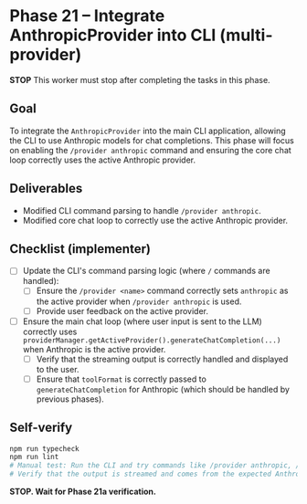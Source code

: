 # Phase 21 – Integrate AnthropicProvider into CLI (multi-provider)

**STOP**
This worker must stop after completing the tasks in this phase.

## Goal

To integrate the `AnthropicProvider` into the main CLI application, allowing the CLI to use Anthropic models for chat completions. This phase will focus on enabling the `/provider anthropic` command and ensuring the core chat loop correctly uses the active Anthropic provider.

## Deliverables

- Modified CLI command parsing to handle `/provider anthropic`.
- Modified core chat loop to correctly use the active Anthropic provider.

## Checklist (implementer)

- [ ] Update the CLI's command parsing logic (where `/` commands are handled):
  - [ ] Ensure the `/provider <name>` command correctly sets `anthropic` as the active provider when `/provider anthropic` is used.
  - [ ] Provide user feedback on the active provider.
- [ ] Ensure the main chat loop (where user input is sent to the LLM) correctly uses `providerManager.getActiveProvider().generateChatCompletion(...)` when Anthropic is the active provider.
  - [ ] Verify that the streaming output is correctly handled and displayed to the user.
  - [ ] Ensure that `toolFormat` is correctly passed to `generateChatCompletion` for Anthropic (which should be handled by previous phases).

## Self-verify

```bash
npm run typecheck
npm run lint
# Manual test: Run the CLI and try commands like /provider anthropic, /model claude-3-opus-20240229, then send a message.
# Verify that the output is streamed and comes from the expected Anthropic model.
```

**STOP. Wait for Phase 21a verification.**

